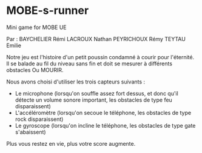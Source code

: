# MOBE-s-runner
Mini game for MOBE UE

Par :
BAYCHELIER Rémi
LACROUX Nathan
PEYRICHOUX Rémy
TEYTAU Emilie

Notre jeu est l'histoire d'un petit poussin condamné à courir pour l'éternité. Il se balade au fil du niveau sans fin et doit se mesurer à différents obstacles
Ou MOURIR.

Nous avons choisi d'utiliser les trois capteurs suivants :

- Le microphone (lorsqu'on souffle assez fort dessus, et donc qu'il détecte un volume sonore important, les obstacles de type feu disparaissent)
- L'accéléromètre (lorsqu'on secoue le téléphone, les obstacles de type rock disparaissent)
- Le gyroscope (lorsqu'on incline le téléphone, les obstacles de type gate s'abaissent)

Plus vous restez en vie, plus votre score augmente.